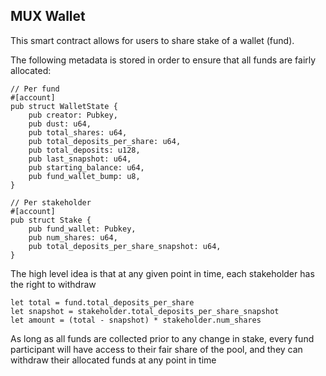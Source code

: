## MUX Wallet

This smart contract allows for users to share stake of a wallet (fund).

The following metadata is stored in order to ensure that all funds are fairly allocated:

```
// Per fund
#[account]
pub struct WalletState {
    pub creator: Pubkey,
    pub dust: u64,
    pub total_shares: u64,
    pub total_deposits_per_share: u64,
    pub total_deposits: u128,
    pub last_snapshot: u64,
    pub starting_balance: u64,
    pub fund_wallet_bump: u8,
}

// Per stakeholder
#[account]
pub struct Stake {
    pub fund_wallet: Pubkey,
    pub num_shares: u64,
    pub total_deposits_per_share_snapshot: u64,
}
```

The high level idea is that at any given point in time, each stakeholder has the right to withdraw 
```
let total = fund.total_deposits_per_share
let snapshot = stakeholder.total_deposits_per_share_snapshot
let amount = (total - snapshot) * stakeholder.num_shares
```
As long as all funds are collected prior to any change in stake, every fund participant will have access to their fair share of the pool, and they can withdraw their allocated funds at any point in time
